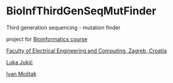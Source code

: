 # BioInfThirdGenSeqMutFinder
Third generation sequencing - mutation finder

project for [Bioinformatics course](https://www.fer.unizg.hr/predmet/bio)

[Faculty of Electrical Engineering and Computing, Zagreb, Croatia](https://www.fer.unizg.hr/en)

[Luka Jukić](https://github.com/lukaj1795)

[Ivan Moštak](https://github.com/IvanMostak)
